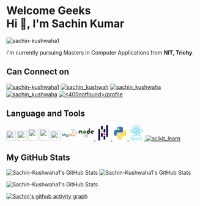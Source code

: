 # Welcome Geeks  <br/> Hi 👋, I'm Sachin Kumar 
<p align="left"> <img src="https://komarev.com/ghpvc/?username=sachin-kushwaha1&label=Profile%20views&color=0e75b6&style=flat" alt="sachin-kushwaha1" /> </p>


I'm currently pursuing Masters in Computer Applications from **NIT, Trichy**.

## Can Connect on
<p align="left">
<a href="https://linkedin.com/in/sachin-kushwaha1" target="blank"><img align="center" src="https://raw.githubusercontent.com/rahuldkjain/github-profile-readme-generator/master/src/images/icons/Social/linked-in-alt.svg" alt="sachin-kushwaha1" height="30" width="40" /></a>
<a href="https://www.codechef.com/users/sachin_kushwah" target="blank"><img align="center" src="https://cdn.jsdelivr.net/npm/simple-icons@3.1.0/icons/codechef.svg" alt="sachin_kushwah" height="30" width="40" /></a>
<a href="https://codeforces.com/profile/sachin_kushwaha" target="blank"><img align="center" src="https://raw.githubusercontent.com/rahuldkjain/github-profile-readme-generator/master/src/images/icons/Social/codeforces.svg" alt="sachin_kushwaha" height="30" width="40" /></a>
<a href="https://www.leetcode.com/sachin_kushwaha" target="blank"><img align="center" src="https://raw.githubusercontent.com/rahuldkjain/github-profile-readme-generator/master/src/images/icons/Social/leet-code.svg" alt="sachin_kushwaha" height="30" width="40" /></a>
<a href="https://auth.geeksforgeeks.org/user/<405notfound>/profile" target="blank"><img align="center" src="https://raw.githubusercontent.com/rahuldkjain/github-profile-readme-generator/master/src/images/icons/Social/geeks-for-geeks.svg" alt="<405notfound>/profile" height="30" width="40" /></a>
</p>


## Language and Tools
[<img src="https://upload.wikimedia.org/wikipedia/commons/thumb/1/18/ISO_C%2B%2B_Logo.svg/180px-ISO_C%2B%2B_Logo.svg.png" width="25" height="25">](https://cplusplus.com/)
[<img src="https://docs.python.org/3/_static/py.svg" width="25" height="25">](https://www.python.org/)
[<img src="https://upload.wikimedia.org/wikipedia/commons/thumb/6/61/HTML5_logo_and_wordmark.svg/180px-HTML5_logo_and_wordmark.svg.png" width="25" height="30">](https://www.w3schools.com/html/default.asp)
[<img src="https://upload.wikimedia.org/wikipedia/commons/thumb/d/d5/CSS3_logo_and_wordmark.svg/180px-CSS3_logo_and_wordmark.svg.png" width="25" height="30">](https://www.w3schools.com/css/default.asp)
[<img src="https://upload.wikimedia.org/wikipedia/commons/6/6a/JavaScript-logo.png" width="25" height="25">](https://www.w3schools.com/js/default.asp)
<img src="https://raw.githubusercontent.com/devicons/devicon/master/icons/mysql/mysql-original-wordmark.svg" alt="mysql" width="40" height="40"/> </a> <a href="https://nodejs.org" target="_blank" rel="noreferrer"> 
<img src="https://raw.githubusercontent.com/devicons/devicon/master/icons/nodejs/nodejs-original-wordmark.svg" alt="nodejs" width="40" height="40"/> </a> <a href="https://pandas.pydata.org/" target="_blank" rel="noreferrer"> 
<img src="https://raw.githubusercontent.com/devicons/devicon/2ae2a900d2f041da66e950e4d48052658d850630/icons/pandas/pandas-original.svg" alt="pandas" width="40" height="40"/> </a> 
<a href="https://www.python.org" target="_blank" rel="noreferrer"> <img src="https://raw.githubusercontent.com/devicons/devicon/master/icons/python/python-original.svg" alt="python" width="40" height="40"/> </a> 
<a href="https://reactjs.org/" target="_blank" rel="noreferrer"> <img src="https://raw.githubusercontent.com/devicons/devicon/master/icons/react/react-original-wordmark.svg" alt="react" width="40" height="40"/> </a> 
<a href="https://scikit-learn.org/" target="_blank" rel="noreferrer"> <img src="https://upload.wikimedia.org/wikipedia/commons/0/05/Scikit_learn_logo_small.svg" alt="scikit_learn" width="40" height="40"/> </a> </p>

## My GitHub Stats

<img src="https://github-readme-streak-stats.herokuapp.com/?user=Sachin-Kushwaha1&theme=highcontrast&hide_border=true" alt="Sachin-Kushwaha1's GitHub Stats" />  <img src="https://github-readme-stats.vercel.app/api/top-langs/?username=Sachin-Kushwaha1&theme=highcontrast&show_icons=true&hide_border=true&layout=compact" alt="Sachin-Kushwaha1's GitHub Stats" />

<img src="https://github-readme-stats.vercel.app/api?username=Sachin-Kushwaha1&theme=highcontrast&show_icons=true&hide_border=true&count_private=true" alt="Sachin-Kushwaha1's GitHub Stats" /> 

[![Sachin's github activity graph](https://github-readme-activity-graph.vercel.app/graph?username=Sachin-Kushwaha1&bg_color=000000&color=00bbfa&line=2b2fa1&point=07c5af&area=true&hide_border=true)](https://github.com/ashutosh00710/github-readme-activity-graph)
